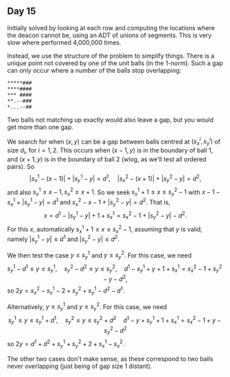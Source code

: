 ## Day 15

Initially solved by looking at each row and computing the locations where the deacon cannot be, using an ADT of unions of segments.  This is very slow where performed 4,000,000 times.

Instead, we use the structure of the problem to simplify things.  There is a unique point not covered by one of the unit balls (in the 1-norm).  Such a gap can only occur where a number of the balls stop overlapping:

    *****###
    ****####
    *** ####
    **.--###
    *...--##

Two balls not matching up exactly would also leave a gap, but you would get more than one gap.

We search for when $(x,y)$ can be a gap between balls centred at $(s_x^i, s_y^i)$ of size $d_i$, for $i=1,2$.  This occurs when $(x-1,y)$ is in the boundary of ball 1, and $(x+1,y)$ is in the boundary of ball 2 (wlog, as we'll test all ordered pairs).  So
$$ |s_x^1 - (x-1)| + |s_y^1-y| = d^1, \quad |s_x^2 - (x+1)| + |s_y^2-y| = d^2, $$
and also $s_x^1 \leq x-1, s_x^2 \geq x+1$.  So we seek $s_x^1+1 \leq x \leq s_x^2-1$ with $x-1-s_x^1 + |s_y^1-y| = d^1$ and $s_x^2-x-1+|s_y^2-y|=d^2$.  That is,
$$ x = d^1 - |s_y^1-y| + 1 + s_x^1 = s_x^2-1+|s_y^2-y|-d^2. $$
For this $x$, automatically $s_x^1+1 \leq x \leq s_x^2-1$, assuming that $y$ is valid, namely $|s_y^1-y| \leq d^1$ and $|s_y^2-y| \leq d^2$.

We then test the case $y\leq s_y^1$ and $y\leq s_y^2$.  For this case, we need
$$ s_y^1-d^1 \leq y\leq s_y^1, \quad s_y^2-d^2 \leq y \leq s_y^2,
\quad 
d^1 - s_y^1+y + 1 + s_x^1 = s_x^2-1+s_y^2-y-d^2,
$$
so $2y = s_x^2 - s_x^1 - 2 + s_y^2 + s_y^1 - d^2 - d^1$.

Alternatively, $y\geq s_y^1$ and $y\geq s_y^2$.  For this case, we need
$$ s_y^1 \leq y \leq s_y^1+d^1, \quad s_y^2 \leq y \leq s_y^2+d^2
\quad 
d^1 - y + s_y^1 + 1 + s_x^1 = s_x^2 - 1 + y - s_y^2 - d^2
$$
so $2y = d^1 +d^2 + s_y^1 +s_y^2 + 2 + s_x^1 - s_x^2$.

The other two cases don't make sense, as these correspond to two balls never overlapping (just being of gap size 1 distant).

